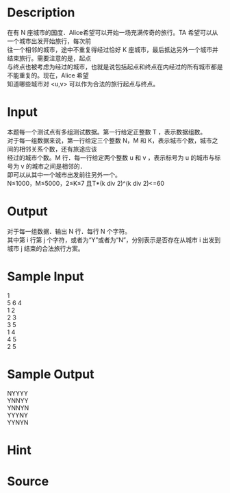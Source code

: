 
# Description

<div class="content"><div>在有 N 座城市的国度．Alice希望可以开始一场充满传奇的旅行。TA 希望可以从一个城市出发开始旅行，每次前</div>
<div>往一个相邻的城市，途中不重复得经过恰好 K 座城市，最后抵达另外一个城市并结束旅行。需要注意的是，起点</div>
<div>与终点也被考虑为经过的城市，也就是说包括起点和终点在内经过的所有城市都是不能重复的。现在，Alice 希望</div>
<div>知道哪些城市对 &lt;u,v&gt; 可以作为合法的旅行起点与终点。</div>
<div></div></div>

# Input

<div class="content"><div>本题每一个测试点有多组测试数据。第一行给定正整数 T ，表示数据组数。</div>
<div>对于每一组数据来说，第一行给定三个整数 N，M 和 K，表示城市个数，城市之间的相邻关系个数，还有旅途应该</div>
<div>经过的城市个数。M 行．每一行给定两个整数 u 和 v ，表示标号为 u 的城市与标号为 v 的城市之间是相邻的．</div>
<div>即可以从其中一个城市出发前往另外一个。</div>
<div>N≤1000，M≤5000，2≤K≤7 且T*(k div 2)^(k div 2)&lt;=60</div>
<div style="font-size: 11.8181819915771px;"></div></div>

# Output

<div class="content"><div>对于每一组数据．输出 N 行．每行 N 个字符。</div>
<div>其中第 i 行第 j 个字符，或者为“Y”或者为“N”，分别表示是否存在从城市 i 出发到城市 j 结束的合法旅行方案。</div>
<div></div>
<div style="font-size: 11.8181819915771px;"></div></div>

# Sample Input

<div class="content"><span class="sampledata">1 <br/>
5 6 4 <br/>
1 2 <br/>
2 3 <br/>
3 5 <br/>
1 4 <br/>
4 5 <br/>
2 5</span></div>

# Sample Output

<div class="content"><span class="sampledata">NYYYY <br/>
YNNYY <br/>
YNNYN <br/>
YYYNY <br/>
YYNYN</span></div>

# Hint

<div class="content"><p></p></div>

# Source

<div class="content"><p><a href="problemset.php?search="></a></p></div>

